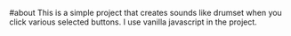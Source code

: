#about
This is a simple project that creates sounds like drumset when you click various selected buttons. I use vanilla javascript in the project.